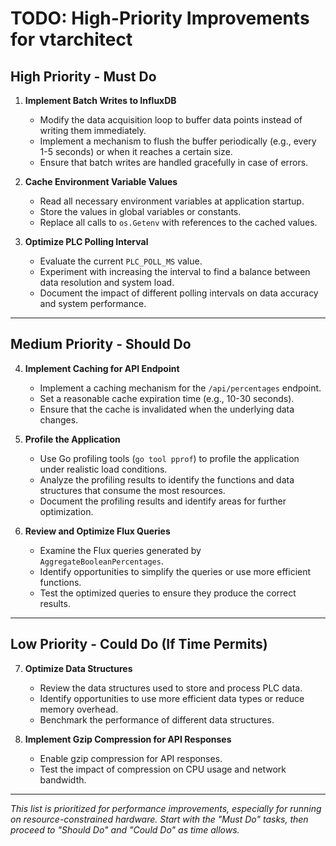# TODO: High-Priority Improvements for vtarchitect

## High Priority - Must Do

1. **Implement Batch Writes to InfluxDB**
   - Modify the data acquisition loop to buffer data points instead of writing them immediately.
   - Implement a mechanism to flush the buffer periodically (e.g., every 1-5 seconds) or when it reaches a certain size.
   - Ensure that batch writes are handled gracefully in case of errors.

2. **Cache Environment Variable Values**
   - Read all necessary environment variables at application startup.
   - Store the values in global variables or constants.
   - Replace all calls to `os.Getenv` with references to the cached values.

3. **Optimize PLC Polling Interval**
   - Evaluate the current `PLC_POLL_MS` value.
   - Experiment with increasing the interval to find a balance between data resolution and system load.
   - Document the impact of different polling intervals on data accuracy and system performance.

---

## Medium Priority - Should Do

4. **Implement Caching for API Endpoint**
   - Implement a caching mechanism for the `/api/percentages` endpoint.
   - Set a reasonable cache expiration time (e.g., 10-30 seconds).
   - Ensure that the cache is invalidated when the underlying data changes.

5. **Profile the Application**
   - Use Go profiling tools (`go tool pprof`) to profile the application under realistic load conditions.
   - Analyze the profiling results to identify the functions and data structures that consume the most resources.
   - Document the profiling results and identify areas for further optimization.

6. **Review and Optimize Flux Queries**
   - Examine the Flux queries generated by `AggregateBooleanPercentages`.
   - Identify opportunities to simplify the queries or use more efficient functions.
   - Test the optimized queries to ensure they produce the correct results.

---

## Low Priority - Could Do (If Time Permits)

7. **Optimize Data Structures**
   - Review the data structures used to store and process PLC data.
   - Identify opportunities to use more efficient data types or reduce memory overhead.
   - Benchmark the performance of different data structures.

8. **Implement Gzip Compression for API Responses**
   - Enable gzip compression for API responses.
   - Test the impact of compression on CPU usage and network bandwidth.

---

*This list is prioritized for performance improvements, especially for running on resource-constrained hardware. Start with the "Must Do" tasks, then proceed to "Should Do" and "Could Do" as time allows.*
